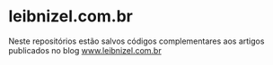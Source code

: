 # leibnizel.com.br

Neste repositórios estão salvos códigos complementares aos artigos publicados no blog www.leibnizel.com.br
